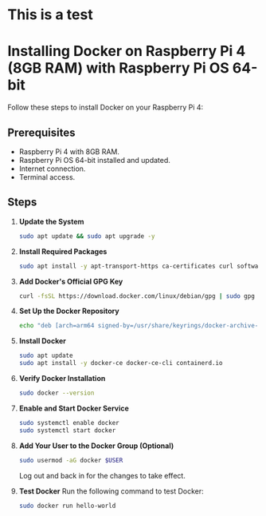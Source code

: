 # This is a test

# Installing Docker on Raspberry Pi 4 (8GB RAM) with Raspberry Pi OS 64-bit

Follow these steps to install Docker on your Raspberry Pi 4:

## Prerequisites

- Raspberry Pi 4 with 8GB RAM.
- Raspberry Pi OS 64-bit installed and updated.
- Internet connection.
- Terminal access.

## Steps

1. **Update the System**

    ```bash
    sudo apt update && sudo apt upgrade -y
    ```

2. **Install Required Packages**

    ```bash
    sudo apt install -y apt-transport-https ca-certificates curl software-properties-common
    ```

3. **Add Docker's Official GPG Key**

    ```bash
    curl -fsSL https://download.docker.com/linux/debian/gpg | sudo gpg --dearmor -o /usr/share/keyrings/docker-archive-keyring.gpg
    ```

4. **Set Up the Docker Repository**

    ```bash
    echo "deb [arch=arm64 signed-by=/usr/share/keyrings/docker-archive-keyring.gpg] https://download.docker.com/linux/debian bullseye stable" | sudo tee /etc/apt/sources.list.d/docker.list > /dev/null
    ```

5. **Install Docker**

    ```bash
    sudo apt update
    sudo apt install -y docker-ce docker-ce-cli containerd.io
    ```

6. **Verify Docker Installation**

    ```bash
    sudo docker --version
    ```

7. **Enable and Start Docker Service**

    ```bash
    sudo systemctl enable docker
    sudo systemctl start docker
    ```

8. **Add Your User to the Docker Group (Optional)**

    ```bash
    sudo usermod -aG docker $USER
    ```

    Log out and back in for the changes to take effect.

9. **Test Docker**
    Run the following command to test Docker:

    ```bash
    sudo docker run hello-world
    ```